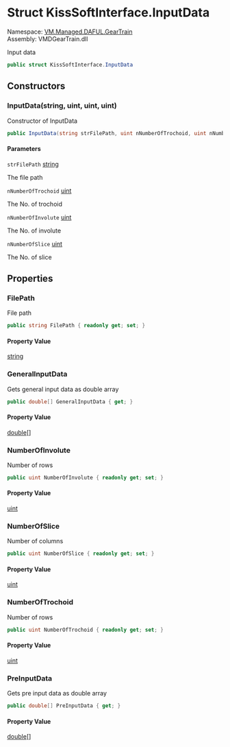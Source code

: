 # Struct KissSoftInterface.InputData

Namespace: [VM.Managed.DAFUL.GearTrain](VM.Managed.DAFUL.GearTrain.md)  
Assembly: VMDGearTrain.dll  

Input data

```csharp
public struct KissSoftInterface.InputData
```

## Constructors

### InputData\(string, uint, uint, uint\)

Constructor of InputData

```csharp
public InputData(string strFilePath, uint nNumberOfTrochoid, uint nNumberOfInvolute, uint nNumberOfSlice)
```

#### Parameters

`strFilePath` [string](https://learn.microsoft.com/dotnet/api/system.string)

The file path

`nNumberOfTrochoid` [uint](https://learn.microsoft.com/dotnet/api/system.uint32)

The No. of trochoid

`nNumberOfInvolute` [uint](https://learn.microsoft.com/dotnet/api/system.uint32)

The No. of involute

`nNumberOfSlice` [uint](https://learn.microsoft.com/dotnet/api/system.uint32)

The No. of slice

## Properties

### FilePath

File path

```csharp
public string FilePath { readonly get; set; }
```

#### Property Value

 [string](https://learn.microsoft.com/dotnet/api/system.string)

### GeneralInputData

Gets general input data as double array

```csharp
public double[] GeneralInputData { get; }
```

#### Property Value

 [double](https://learn.microsoft.com/dotnet/api/system.double)\[\]

### NumberOfInvolute

Number of rows

```csharp
public uint NumberOfInvolute { readonly get; set; }
```

#### Property Value

 [uint](https://learn.microsoft.com/dotnet/api/system.uint32)

### NumberOfSlice

Number of columns

```csharp
public uint NumberOfSlice { readonly get; set; }
```

#### Property Value

 [uint](https://learn.microsoft.com/dotnet/api/system.uint32)

### NumberOfTrochoid

Number of rows

```csharp
public uint NumberOfTrochoid { readonly get; set; }
```

#### Property Value

 [uint](https://learn.microsoft.com/dotnet/api/system.uint32)

### PreInputData

Gets pre input data as double array

```csharp
public double[] PreInputData { get; }
```

#### Property Value

 [double](https://learn.microsoft.com/dotnet/api/system.double)\[\]



